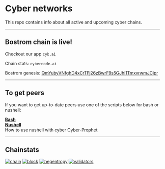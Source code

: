 # Cyber networks

This repo contains info about all active and upcoming cyber chains. 

-------

## Bostrom chain is live! 

Checkout our app `cyb.ai`

Chain stats: `cybernode.ai`

Bostrom genesis: [QmYubyVNfghD4xCrTFj26zBwrF9s5GJhi1TmxvrwmJCipr](https://gateway.ipfs.cybernode.ai/ipfs/QmYubyVNfghD4xCrTFj26zBwrF9s5GJhi1TmxvrwmJCipr)

------
## To get peers

If you want to get up-to-date peers use one of the scripts below for bash or nushell:

**[Bash](get_peers/getpeers.sh)**  
**[Nushell](get_peers/getpeers.nu)**  
How to use nushell with cyber [Cyber-Prophet](https://github.com/cyber-prophet/cy)

------

## Chainstats

[![chain](https://img.shields.io/badge/Chain-bostrom--testnet--7-success.svg?style=flat-square)](https://github.com/cybercongress/cyberd/blob/master/docs/run_validator.md)
[![block](https://img.shields.io/badge/dynamic/json?color=blue&label=Block%20Height&query=%24.result.sync_info.latest_block_height&url=https://rpc.bostrom.cybernode.ai/status&style=flat-square)]()
[![negentropy](https://img.shields.io/badge/dynamic/json?color=blue&label=-Entropy&query=%24.result.negentropy&url=https://lcd.bostrom.cybernode.ai/rank/negentropy&style=flat-square)]()
[![validators](https://img.shields.io/badge/dynamic/json?label=Validators&query=%24.result.validators.length&url=https://rpc.bostrom.cybernode.ai/validators%3F&style=flat-square)]() 

